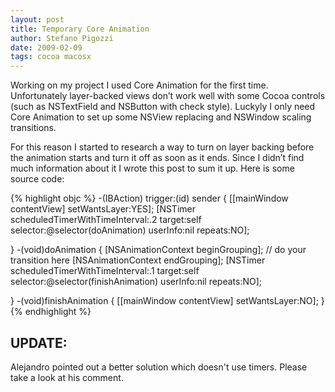 ```yaml
---
layout: post
title: Temporary Core Animation
author: Stefano Pigozzi
date: 2009-02-09
tags: cocoa macosx
---
```

Working on my project I used Core Animation for the first time. Unfortunately layer-backed views don’t work well with some Cocoa controls (such as NSTextField and NSButton with check style). Luckyly I only need Core Animation to set up some NSView replacing and NSWindow scaling transitions.


For this reason I started to research a way to turn on layer backing before the animation starts and turn it off as soon as it ends. Since I didn’t find much information about it I wrote this post to sum it up. Here is some source code:

{% highlight objc %}
-(IBAction) trigger:(id) sender
{
	[[mainWindow contentView] setWantsLayer:YES];
	[NSTimer scheduledTimerWithTimeInterval:.2 target:self 
			 selector:@selector(doAnimation) userInfo:nil repeats:NO];

}
-(void)doAnimation
{
	[NSAnimationContext beginGrouping];
	// do your transition here
	[NSAnimationContext endGrouping];
	[NSTimer scheduledTimerWithTimeInterval:.1 target:self
			 selector:@selector(finishAnimation) userInfo:nil repeats:NO];

}
-(void)finishAnimation
{
	[[mainWindow contentView] setWantsLayer:NO];
}
{% endhighlight %}

## UPDATE:
Alejandro pointed out a better solution which doesn't use timers. Please take a look at his comment.